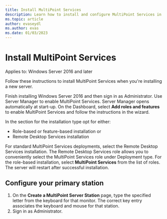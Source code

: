 ```yaml
---
title: Install MultiPoint Services
description: Learn how to install and configure MultiPoint Services in Windows Server 2016
ms.topic: article
author: evaseydl
ms.author: evas
ms.date: 01/03/2023
---
```

# Install MultiPoint Services

Applies to: Windows Server 2016 and later

Follow these instructions to install MultiPoint Services when you're installing a new server.

Finish installing Windows Server 2016 and then sign in as Administrator. Use Server Manager to enable MultiPoint Services. Server Manager opens automatically at start-up. On the Dashboard, select **Add roles and features** to enable MultiPoint Services and follow the instructions in the wizard.

In the section for the installation type opt for either:

- Role-based or feature-based installation or
- Remote Desktop Services installation

For standard MultiPoint Services deployments, select the Remote Desktop Services installation. The Remote Desktop Services role allows you to conveniently select the MultiPoint Services role under Deployment type. For the role-based installation, select **MultiPoint Services** from the list of roles. The server will restart after successful installation.

## Configure your primary station

1.  On the **Create a MultiPoint Server Station** page, type the specified letter from the keyboard for that monitor. The correct key entry associates the keyboard and mouse for that station.
2.  Sign in as Administrator.
